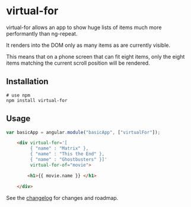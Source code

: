 # virtual-for

virtual-for allows an app to show huge lists of items much more performantly than ng-repeat.

It renders into the DOM only as many items as are currently visible.

This means that on a phone screen that can fit eight items, only the eight items matching the current scroll position will be rendered.

## Installation
```console
# use npm
npm install virtual-for
```

## Usage

```js
var basicApp = angular.module("basicApp", ["virtualFor"]);
```

```html
    <div virtual-for='[
         { "name" : "Matrix" },
         { "name" : "This the End" },
         { "name" : "Ghostbusters" }]'
         virtual-for-of="movie">

        <h1>{{ movie.name }} </h1>

    </div>
```
See the
[changelog](https://github.com/quinntynebrown/virtualFor/blob/master/CHANGELOG.md)
for changes and roadmap.
